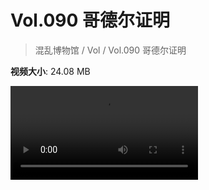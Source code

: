 # Vol.090 哥德尔证明

> 混乱博物馆 / Vol / Vol.090 哥德尔证明

**视频大小**: 24.08 MB

<div class="video"><video src="https://file.hsyhx.top/video/混乱博物馆/Vol/090.mp4" controls preload>🤔 您的浏览器不支持 video 标签</video></div>